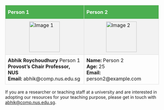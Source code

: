 <style>
  .personal-info-table {
    width: 100%;
    border-collapse: collapse;
  }
  .personal-info-table td, .personal-info-table th {
    border: 1px solid #ddd;
    padding: 8px;
  }
  .personal-info-table tr:nth-child(even){background-color: #f2f2f2;}
  .personal-info-table tr:hover {background-color: #ddd;}
  .personal-info-table th {
    padding-top: 12px;
    padding-bottom: 12px;
    text-align: left;
    background-color: #4CAF50;
    color: white;
  }
  .personal-info-img {
    display: block;
    margin-left: auto;
    margin-right: auto;
  }
</style>

<table class="personal-info-table">
  <tr>
    <th>Person 1</th>
    <th>Person 2</th>
  </tr>
  <tr>
    <td><img src="image1_url" alt="Image 1" class="personal-info-img" style="width:100px;height:100px;"></td>
    <td><img src="image2_url" alt="Image 2" class="personal-info-img" style="width:100px;height:100px;"></td>
  </tr>
  <tr>
    <td>
      <strong>Abhik Roychoudhury</strong> Person 1<br>
      <strong>Provost’s Chair Professor, NUS</strong><br>
      <strong>Email:</strong> abhik@comp.nus.edu.sg
    </td>
    <td>
      <strong>Name:</strong> Person 2<br>
      <strong>Age:</strong> 25<br>
      <strong>Email:</strong> person2@example.com
    </td>
  </tr>
</table>


If you are a researcher or teaching staff at a university and are interested in adopting our resources for your teaching purpose, please get in touch with <abhik@comp.nus.edu.sg>.